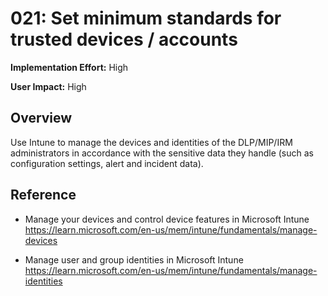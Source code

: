# 021: Set minimum standards for trusted devices / accounts

**Implementation Effort:** High

**User Impact:** High

## Overview

Use Intune to manage the devices and identities of the DLP/MIP/IRM administrators in accordance with the sensitive data they handle (such as configuration settings, alert and incident data).

## Reference

* Manage your devices and control device features in Microsoft Intune https://learn.microsoft.com/en-us/mem/intune/fundamentals/manage-devices

* Manage user and group identities in Microsoft Intune https://learn.microsoft.com/en-us/mem/intune/fundamentals/manage-identities

